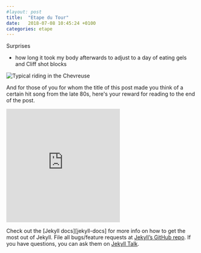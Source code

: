 ```yaml
---
#layout: post
title:  "Etape du Tour"
date:   2018-07-08 10:45:24 +0100
categories: etape
---
```


Surprises

* how long it took my body afterwards to adjust to a day of eating gels and Cliff shot blocks



![Typical riding in the Chevreuse]({{"/assets/images/chevreuse.jpg"|absolute_url}})

And for those of you for whom the title of this post made you think of a certain hit song from the late 80s, here's your reward for reading to the end of the post.

<iframe src="https://open.spotify.com/embed/track/369JKykZZr1qzv9pg5zAhz" width="300" height="300" frameborder="0" allowtransparency="true" allow="encrypted-media“&view=coverart&theme=white"></iframe>



Check out the [Jekyll docs][jekyll-docs] for more info on how to get the most out of Jekyll. File all bugs/feature requests at [Jekyll’s GitHub repo][jekyll-gh]. If you have questions, you can ask them on [Jekyll Talk][jekyll-talk].

[StravistiX]: https://chrome.google.com/webstore/detail/stravistix-for-strava/dhiaggccakkgdfcadnklkbljcgicpckn
[jekyll-gh]:   https://github.com/jekyll/jekyll
[jekyll-talk]: https://talk.jekyllrb.com/
